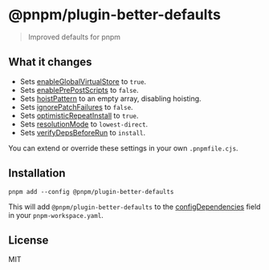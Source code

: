 # @pnpm/plugin-better-defaults

> Improved defaults for pnpm

## What it changes

- Sets [enableGlobalVirtualStore](https://pnpm.io/settings#enableglobalvirtualstore) to `true`.
- Sets [enablePrePostScripts](https://pnpm.io/cli/run#enableprepostscripts) to `false`.
- Sets [hoistPattern](https://pnpm.io/settings#hoistpattern) to an empty array, disabling hoisting.
- Sets [ignorePatchFailures](https://pnpm.io/settings#ignorepatchfailures) to `false`.
- Sets [optimisticRepeatInstall](https://pnpm.io/settings#optimisticrepeatinstall) to `true`.
- Sets [resolutionMode](https://pnpm.io/settings#resolutionmode) to `lowest-direct`.
- Sets [verifyDepsBeforeRun](https://pnpm.io/settings#verifydepsbeforerun) to `install`.

You can extend or override these settings in your own `.pnpmfile.cjs`.

## Installation

```
pnpm add --config @pnpm/plugin-better-defaults
```

This will add `@pnpm/plugin-better-defaults` to the [configDependencies](https://pnpm.io/config-dependencies) field in your `pnpm-workspace.yaml`.

## License

MIT
